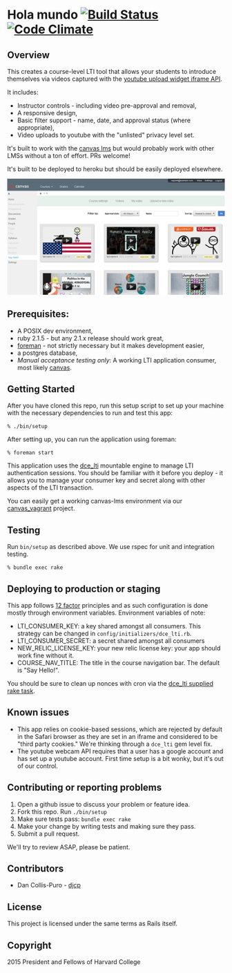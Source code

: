 # Hola mundo [![Build Status](https://secure.travis-ci.org/harvard-dce/hola_mundo.png?branch=master)](https://travis-ci.org/harvard-dce/hola_mundo) [![Code Climate](https://codeclimate.com/github/harvard-dce/hola_mundo/badges/gpa.svg)](https://codeclimate.com/github/harvard-dce/hola_mundo)

## Overview

This creates a course-level LTI tool that allows your students to introduce
themselves via videos captured with the [youtube upload widget iframe
API](https://developers.google.com/youtube/youtube_upload_widget).

It includes:

* Instructor controls - including video pre-approval and removal,
* A responsive design,
* Basic filter support - name, date, and approval status (where appropriate),
* Video uploads to youtube with the "unlisted" privacy level set.

It's built to work with the [canvas
lms](https://github.com/instructure/canvas-lms) but would probably work with
other LMSs without a ton of effort. PRs welcome!

It's built to be deployed to heroku but should be easily deployed elsewhere.

![Screenshot](doc/video-list.png)

## Prerequisites:

* A POSIX dev environment,
* ruby 2.1.5 - but any 2.1.x release should work great,
* [foreman](https://github.com/ddollar/foreman) - not strictly necessary but
  it makes development easier,
* a postgres database,
* *Manual acceptance testing only*: A working LTI application consumer, most
  likely [canvas](https://github.com/instructure/canvas-lms).

## Getting Started

After you have cloned this repo, run this setup script to set up your machine
with the necessary dependencies to run and test this app:

    % ./bin/setup

After setting up, you can run the application using foreman:

    % foreman start

This application uses the [dce_lti](https://github.com/harvard-dce/dce_lti)
mountable engine to manage LTI authentication sessions.  You should be familiar
with it before you deploy - it allows you to manage your consumer key and
secret along with other aspects of the LTI transaction.

You can easily get a working canvas-lms environment via our
[canvas_vagrant](https://github.com/harvard-dce/canvas_vagrant) project.

## Testing

Run `bin/setup` as described above. We use rspec for unit and integration
testing.

    % bundle exec rake

## Deploying to production or staging

This app follows [12 factor](http://12factor.net) principles and as such
configuration is done mostly through environment variables. Environment
variables of note:

* LTI_CONSUMER_KEY: a key shared amongst all consumers. This strategy can be
  changed in `config/initializers/dce_lti.rb`.
* LTI_CONSUMER_SECRET: a secret shared amongst all consumers
* NEW_RELIC_LICENSE_KEY: your new relic license key: your app should work fine
  without it.
* COURSE_NAV_TITLE: The title in the course navigation bar. The default is "Say
  Hello!".

You should be sure to clean up nonces with cron via the [dce_lti supplied rake
task](https://github.com/harvard-dce/dce_lti#nonce-cleanup).

## Known issues

* This app relies on cookie-based sessions, which are rejected by default in
  the Safari browser as they are set in an iframe and considered to be "third
  party cookies." We're thinking through a `dce_lti` gem level fix.
* The youtube webcam API requires that a user has a google account and has set
  up a youtube account. First time setup is a bit wonky, but it's out of our
  control.

## Contributing or reporting problems

1. Open a github issue to discuss your problem or feature idea.
1. Fork this repo. Run `./bin/setup`
1. Make sure tests pass: `bundle exec rake`
1. Make your change by writing tests and making sure they pass.
1. Submit a pull request.

We'll try to review ASAP, please be patient.

## Contributors

* Dan Collis-Puro - [djcp](https://github.com/djcp)

## License

This project is licensed under the same terms as Rails itself.

## Copyright

2015 President and Fellows of Harvard College
